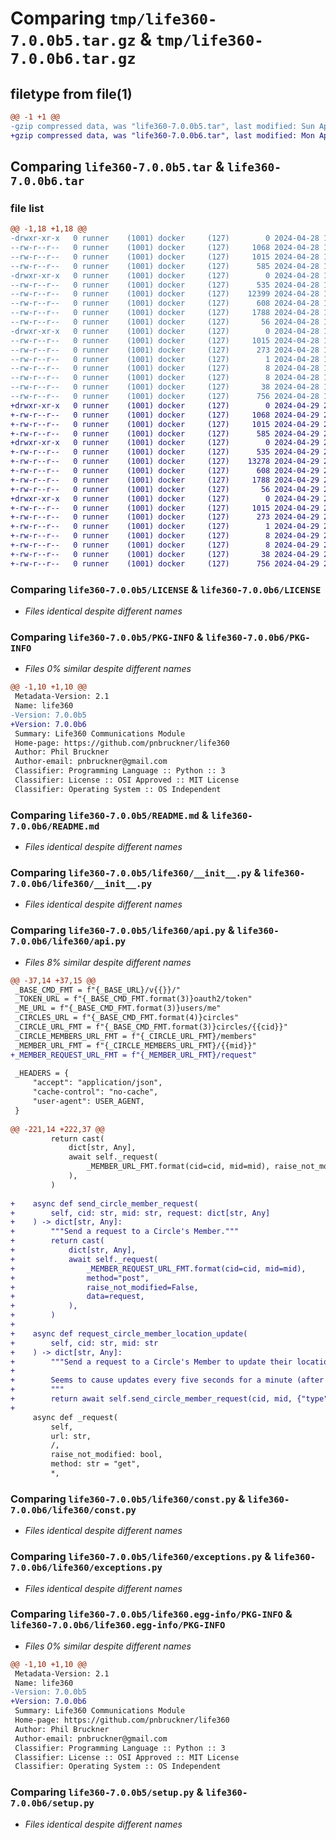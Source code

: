 # Comparing `tmp/life360-7.0.0b5.tar.gz` & `tmp/life360-7.0.0b6.tar.gz`

## filetype from file(1)

```diff
@@ -1 +1 @@
-gzip compressed data, was "life360-7.0.0b5.tar", last modified: Sun Apr 28 18:28:02 2024, max compression
+gzip compressed data, was "life360-7.0.0b6.tar", last modified: Mon Apr 29 20:11:52 2024, max compression
```

## Comparing `life360-7.0.0b5.tar` & `life360-7.0.0b6.tar`

### file list

```diff
@@ -1,18 +1,18 @@
-drwxr-xr-x   0 runner    (1001) docker     (127)        0 2024-04-28 18:28:01.996330 life360-7.0.0b5/
--rw-r--r--   0 runner    (1001) docker     (127)     1068 2024-04-28 18:27:59.000000 life360-7.0.0b5/LICENSE
--rw-r--r--   0 runner    (1001) docker     (127)     1015 2024-04-28 18:28:01.996330 life360-7.0.0b5/PKG-INFO
--rw-r--r--   0 runner    (1001) docker     (127)      585 2024-04-28 18:27:59.000000 life360-7.0.0b5/README.md
-drwxr-xr-x   0 runner    (1001) docker     (127)        0 2024-04-28 18:28:01.996330 life360-7.0.0b5/life360/
--rw-r--r--   0 runner    (1001) docker     (127)      535 2024-04-28 18:27:59.000000 life360-7.0.0b5/life360/__init__.py
--rw-r--r--   0 runner    (1001) docker     (127)    12399 2024-04-28 18:27:59.000000 life360-7.0.0b5/life360/api.py
--rw-r--r--   0 runner    (1001) docker     (127)      608 2024-04-28 18:27:59.000000 life360-7.0.0b5/life360/const.py
--rw-r--r--   0 runner    (1001) docker     (127)     1788 2024-04-28 18:27:59.000000 life360-7.0.0b5/life360/exceptions.py
--rw-r--r--   0 runner    (1001) docker     (127)       56 2024-04-28 18:27:59.000000 life360-7.0.0b5/life360/version.py
-drwxr-xr-x   0 runner    (1001) docker     (127)        0 2024-04-28 18:28:01.996330 life360-7.0.0b5/life360.egg-info/
--rw-r--r--   0 runner    (1001) docker     (127)     1015 2024-04-28 18:28:01.000000 life360-7.0.0b5/life360.egg-info/PKG-INFO
--rw-r--r--   0 runner    (1001) docker     (127)      273 2024-04-28 18:28:01.000000 life360-7.0.0b5/life360.egg-info/SOURCES.txt
--rw-r--r--   0 runner    (1001) docker     (127)        1 2024-04-28 18:28:01.000000 life360-7.0.0b5/life360.egg-info/dependency_links.txt
--rw-r--r--   0 runner    (1001) docker     (127)        8 2024-04-28 18:28:01.000000 life360-7.0.0b5/life360.egg-info/requires.txt
--rw-r--r--   0 runner    (1001) docker     (127)        8 2024-04-28 18:28:01.000000 life360-7.0.0b5/life360.egg-info/top_level.txt
--rw-r--r--   0 runner    (1001) docker     (127)       38 2024-04-28 18:28:01.996330 life360-7.0.0b5/setup.cfg
--rw-r--r--   0 runner    (1001) docker     (127)      756 2024-04-28 18:27:59.000000 life360-7.0.0b5/setup.py
+drwxr-xr-x   0 runner    (1001) docker     (127)        0 2024-04-29 20:11:52.252387 life360-7.0.0b6/
+-rw-r--r--   0 runner    (1001) docker     (127)     1068 2024-04-29 20:11:49.000000 life360-7.0.0b6/LICENSE
+-rw-r--r--   0 runner    (1001) docker     (127)     1015 2024-04-29 20:11:52.252387 life360-7.0.0b6/PKG-INFO
+-rw-r--r--   0 runner    (1001) docker     (127)      585 2024-04-29 20:11:49.000000 life360-7.0.0b6/README.md
+drwxr-xr-x   0 runner    (1001) docker     (127)        0 2024-04-29 20:11:52.252387 life360-7.0.0b6/life360/
+-rw-r--r--   0 runner    (1001) docker     (127)      535 2024-04-29 20:11:49.000000 life360-7.0.0b6/life360/__init__.py
+-rw-r--r--   0 runner    (1001) docker     (127)    13278 2024-04-29 20:11:49.000000 life360-7.0.0b6/life360/api.py
+-rw-r--r--   0 runner    (1001) docker     (127)      608 2024-04-29 20:11:49.000000 life360-7.0.0b6/life360/const.py
+-rw-r--r--   0 runner    (1001) docker     (127)     1788 2024-04-29 20:11:49.000000 life360-7.0.0b6/life360/exceptions.py
+-rw-r--r--   0 runner    (1001) docker     (127)       56 2024-04-29 20:11:49.000000 life360-7.0.0b6/life360/version.py
+drwxr-xr-x   0 runner    (1001) docker     (127)        0 2024-04-29 20:11:52.252387 life360-7.0.0b6/life360.egg-info/
+-rw-r--r--   0 runner    (1001) docker     (127)     1015 2024-04-29 20:11:52.000000 life360-7.0.0b6/life360.egg-info/PKG-INFO
+-rw-r--r--   0 runner    (1001) docker     (127)      273 2024-04-29 20:11:52.000000 life360-7.0.0b6/life360.egg-info/SOURCES.txt
+-rw-r--r--   0 runner    (1001) docker     (127)        1 2024-04-29 20:11:52.000000 life360-7.0.0b6/life360.egg-info/dependency_links.txt
+-rw-r--r--   0 runner    (1001) docker     (127)        8 2024-04-29 20:11:52.000000 life360-7.0.0b6/life360.egg-info/requires.txt
+-rw-r--r--   0 runner    (1001) docker     (127)        8 2024-04-29 20:11:52.000000 life360-7.0.0b6/life360.egg-info/top_level.txt
+-rw-r--r--   0 runner    (1001) docker     (127)       38 2024-04-29 20:11:52.252387 life360-7.0.0b6/setup.cfg
+-rw-r--r--   0 runner    (1001) docker     (127)      756 2024-04-29 20:11:49.000000 life360-7.0.0b6/setup.py
```

### Comparing `life360-7.0.0b5/LICENSE` & `life360-7.0.0b6/LICENSE`

 * *Files identical despite different names*

### Comparing `life360-7.0.0b5/PKG-INFO` & `life360-7.0.0b6/PKG-INFO`

 * *Files 0% similar despite different names*

```diff
@@ -1,10 +1,10 @@
 Metadata-Version: 2.1
 Name: life360
-Version: 7.0.0b5
+Version: 7.0.0b6
 Summary: Life360 Communications Module
 Home-page: https://github.com/pnbruckner/life360
 Author: Phil Bruckner
 Author-email: pnbruckner@gmail.com
 Classifier: Programming Language :: Python :: 3
 Classifier: License :: OSI Approved :: MIT License
 Classifier: Operating System :: OS Independent
```

### Comparing `life360-7.0.0b5/README.md` & `life360-7.0.0b6/README.md`

 * *Files identical despite different names*

### Comparing `life360-7.0.0b5/life360/__init__.py` & `life360-7.0.0b6/life360/__init__.py`

 * *Files identical despite different names*

### Comparing `life360-7.0.0b5/life360/api.py` & `life360-7.0.0b6/life360/api.py`

 * *Files 8% similar despite different names*

```diff
@@ -37,14 +37,15 @@
 _BASE_CMD_FMT = f"{_BASE_URL}/v{{}}/"
 _TOKEN_URL = f"{_BASE_CMD_FMT.format(3)}oauth2/token"
 _ME_URL = f"{_BASE_CMD_FMT.format(3)}users/me"
 _CIRCLES_URL = f"{_BASE_CMD_FMT.format(4)}circles"
 _CIRCLE_URL_FMT = f"{_BASE_CMD_FMT.format(3)}circles/{{cid}}"
 _CIRCLE_MEMBERS_URL_FMT = f"{_CIRCLE_URL_FMT}/members"
 _MEMBER_URL_FMT = f"{_CIRCLE_MEMBERS_URL_FMT}/{{mid}}"
+_MEMBER_REQUEST_URL_FMT = f"{_MEMBER_URL_FMT}/request"
 
 _HEADERS = {
     "accept": "application/json",
     "cache-control": "no-cache",
     "user-agent": USER_AGENT,
 }
 
@@ -221,14 +222,37 @@
         return cast(
             dict[str, Any],
             await self._request(
                 _MEMBER_URL_FMT.format(cid=cid, mid=mid), raise_not_modified
             ),
         )
 
+    async def send_circle_member_request(
+        self, cid: str, mid: str, request: dict[str, Any]
+    ) -> dict[str, Any]:
+        """Send a request to a Circle's Member."""
+        return cast(
+            dict[str, Any],
+            await self._request(
+                _MEMBER_REQUEST_URL_FMT.format(cid=cid, mid=mid),
+                method="post",
+                raise_not_modified=False,
+                data=request,
+            ),
+        )
+
+    async def request_circle_member_location_update(
+        self, cid: str, mid: str
+    ) -> dict[str, Any]:
+        """Send a request to a Circle's Member to update their location.
+
+        Seems to cause updates every five seconds for a minute (after request is seen.)
+        """
+        return await self.send_circle_member_request(cid, mid, {"type": "location"})
+
     async def _request(
         self,
         url: str,
         /,
         raise_not_modified: bool,
         method: str = "get",
         *,
```

### Comparing `life360-7.0.0b5/life360/const.py` & `life360-7.0.0b6/life360/const.py`

 * *Files identical despite different names*

### Comparing `life360-7.0.0b5/life360/exceptions.py` & `life360-7.0.0b6/life360/exceptions.py`

 * *Files identical despite different names*

### Comparing `life360-7.0.0b5/life360.egg-info/PKG-INFO` & `life360-7.0.0b6/life360.egg-info/PKG-INFO`

 * *Files 0% similar despite different names*

```diff
@@ -1,10 +1,10 @@
 Metadata-Version: 2.1
 Name: life360
-Version: 7.0.0b5
+Version: 7.0.0b6
 Summary: Life360 Communications Module
 Home-page: https://github.com/pnbruckner/life360
 Author: Phil Bruckner
 Author-email: pnbruckner@gmail.com
 Classifier: Programming Language :: Python :: 3
 Classifier: License :: OSI Approved :: MIT License
 Classifier: Operating System :: OS Independent
```

### Comparing `life360-7.0.0b5/setup.py` & `life360-7.0.0b6/setup.py`

 * *Files identical despite different names*

